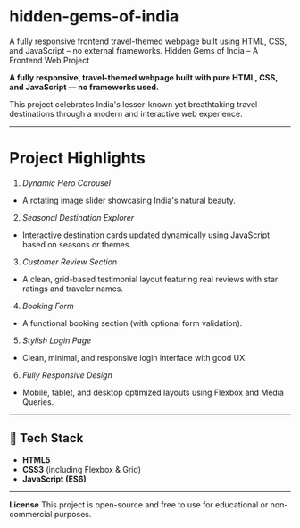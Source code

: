 # hidden-gems-of-india
A fully responsive frontend travel-themed webpage built using HTML, CSS, and JavaScript – no external frameworks.
Hidden Gems of India – A Frontend Web Project

**A fully responsive, travel-themed webpage built with pure HTML, CSS, and JavaScript — no frameworks used.**

This project celebrates India's lesser-known yet breathtaking travel destinations through a modern and interactive web experience.

---

# Project Highlights

1.  *Dynamic Hero Carousel*  
   - A rotating image slider showcasing India's natural beauty.

2.  *Seasonal Destination Explorer* 
   - Interactive destination cards updated dynamically using JavaScript based on seasons or themes.

3.  *Customer Review Section* 
   - A clean, grid-based testimonial layout featuring real reviews with star ratings and traveler names.

4.  *Booking Form*  
   - A functional booking section (with optional form validation).

5.  *Stylish Login Page*
   - Clean, minimal, and responsive login interface with good UX.

6.  *Fully Responsive Design* 
   - Mobile, tablet, and desktop optimized layouts using Flexbox and Media Queries.

---

## 🧪 Tech Stack

- **HTML5**
- **CSS3** (including Flexbox & Grid)
- **JavaScript (ES6)**

---
**License**
This project is open-source and free to use for educational or non-commercial purposes.

